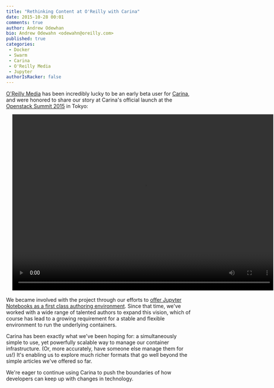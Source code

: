 ```yaml
---
title: "Rethinking Content at O'Reilly with Carina"
date: 2015-10-28 00:01
comments: true
author: Andrew Odewhan
bio: Andrew Odewahn <odewahn@oreilly.com>
published: true
categories:
 - Docker
 - Swarm
 - Carina
 - O'Reilly Media
 - Jupyter
authorIsRacker: false
---
```


[O'Reilly Media](http://www.oreilly.com) has been incredibly lucky to be an early beta user for [Carina](https://getcarina.com/), and were honored to share our story at Carina's official launch at the [Openstack Summit 2015](https://www.openstack.org/summit/) in Tokyo:

<pre style="margin: 0 auto; width: 730px;">
  <video width="720" height="480" controls="controls">
    <source src="http://brightcove04.brightcove.com/23/2660431281001/201510/178/2660431281001_4566909632001_4566880863001.mp4" type="video/mp4">
  </video>
</pre>

We became involved with the project through our efforts to [offer Jupyter Notebooks as a first class authoring environment](https://www.oreilly.com/ideas/jupyter-at-oreilly).  Since that time, we've worked with a wide range of talented authors to expand this vision, which of course has lead to a growing requirement for a stable and flexible environment to run the underlying containers.

Carina has been exactly what we've been hoping for: a simultaneously simple to use, yet powerfully scalable way to manage our container infrastructure.  (Or, more accurately, have someone else manage them for us!) It's enabling us to explore much richer formats that go well beyond the simple articles we've offered so far.  

We're eager to continue using Carina to push the boundaries of how developers can keep up with changes in technology.
